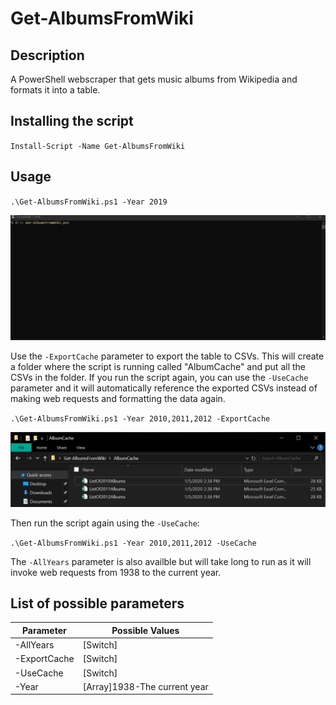 # Get-AlbumsFromWiki

## Description
A PowerShell webscraper that gets music albums from Wikipedia and formats it into a table.

## Installing the script
`Install-Script -Name Get-AlbumsFromWiki`

## Usage

`.\Get-AlbumsFromWiki.ps1 -Year 2019`

![Usage](githubmedia/getAlbums.gif)

Use the `-ExportCache` parameter to export the table to CSVs. This will create a folder where the script is running called "AlbumCache" and put all the CSVs in the folder. If you run the script again, you can use the `-UseCache` parameter and it will automatically reference the exported CSVs instead of making web requests and formatting the data again.

`.\Get-AlbumsFromWiki.ps1 -Year 2010,2011,2012 -ExportCache`

![Usage](githubmedia/cache.PNG)

Then run the script again using the `-UseCache`:

`.\Get-AlbumsFromWiki.ps1 -Year 2010,2011,2012 -UseCache`

The `-AllYears` parameter is also availble but will take long to run as it will invoke web requests from 1938 to the current year.

## List of possible parameters
 Parameter | Possible Values 
--- | --- |
-AllYears | [Switch]
-ExportCache | [Switch]
-UseCache | [Switch]
-Year | [Array]1938-The current year
